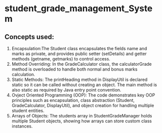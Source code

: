 # student_grade_management_System
## Concepts used:
1. Encapsulation:The Student class encapsulates the fields name and marks as private, and provides public setter (setDetails) and getter methods (getname, getmarks) to control access.
2. Method Overriding: In the GradeCalculator class, the calculatorGrade method is overloaded to handle both normal and bonus marks calculation.
3. Static Methods: The printHeading method in DisplayUtil is declared static so it can be called without creating an object. The main method is also static as required by Java entry point convention.
4. Ovject Oriented Programming (OOP): The code demonstrates key OOP principles such as encapsulation, class abstraction (Student, GradeCalculator, DisplayUtil), and object creation for handling multiple student entities.
5. Arrays of Objects: 	The students array in StudentGradeManager holds multiple Student objects, showing how arrays can store custom class instances.
